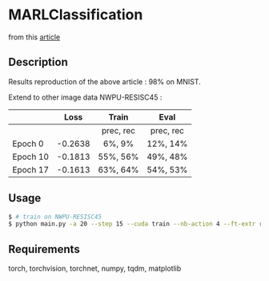 # MARLClassification

from this [article](https://arxiv.org/abs/1905.04835)

## Description
Results reproduction of the above article : 98% on MNIST.

Extend to other image data NWPU-RESISC45 :

| | Loss | Train | Eval |
| --- | --- | :---: | :---: |
| | | prec, rec | prec, rec |
| Epoch 0 | -0.2638 | 6%, 9% | 12%, 14% |
| Epoch 10 | -0.1813 | 55%, 56% | 49%, 48% |
| Epoch 17 | -0.1613 | 63%, 64% | 54%, 53% |


## Usage
```bash
$ # train on NWPU-RESISC45
$ python main.py -a 20 --step 15 --cuda train --nb-action 4 --ft-extr resisc45 --batch-size 8 --nb-class 45 --img-size 256 -d 2 --nb 1536 --na 1536 --nd 8 --f 10 --nm 256 --nlb 2048 --nla 2048 --nb-epoch 30 --nr 1 --learning-rate 3e-5 --eps 0. --eps-dec 1. -o ./out/resisc45_final
```

## Requirements
torch, torchvision, torchnet, numpy, tqdm, matplotlib